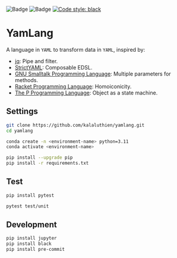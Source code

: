 ![Badge](https://github.com/kalaluthien/yamlang/actions/workflows/unit_test.yaml/badge.svg)
![Badge](https://img.shields.io/badge/python-3.11-blue.svg)
[![Code style: black](https://img.shields.io/badge/code%20style-black-000000.svg)](https://github.com/psf/black)

# YamLang
A language in `YAML` to transform data in `YAML`, inspired by:
- [jq](https://github.com/stedolan/jq): Pipe and filter.
- [StrictYAML](https://github.com/crdoconnor/strictyaml): Composable EDSL.
- [GNU Smalltalk Programming Language](https://github.com/gnu-smalltalk/smalltalk): Multiple parameters for methods.
- [Racket Programming Language](https://github.com/racket/racket): Homoiconicity.
- [The P Programming Language](https://github.com/p-org/P): Object as a state machine.

## Settings
```bash
git clone https://github.com/kalaluthien/yamlang.git
cd yamlang

conda create -n <environment-name> python=3.11
conda activate <environment-name>

pip install --upgrade pip
pip install -r requirements.txt
```

## Test
```bash
pip install pytest

pytest test/unit
```

## Development
```bash
pip install jupyter
pip install black
pip install pre-commit
```

